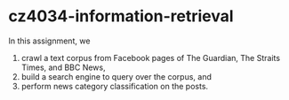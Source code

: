 # cz4034-information-retrieval

In this assignment, we <br />
1) crawl a text corpus from Facebook pages of The Guardian, The Straits Times, and BBC News, <br />
2) build a search engine to query over the corpus, and <br />
3) perform news category classification on the posts. <br />
